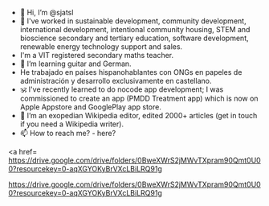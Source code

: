 - 👋 Hi, I’m @sjatsl
- 👀 I've worked in sustainable development, community development, international development, intentional community housing, STEM and bioscience secondary and tertiary education, software development, renewable energy technology support and sales.
- I'm a VIT registered secondary maths teacher.
- 🌱 I’m learning guitar and German.
- He trabajado en países hispanohablantes con ONGs en papeles de administración y desarrollo exclusivamente en castellano.
- 🕉️ I've recently learned to do nocode app development; I was commissioned to create an app (PMDD Treatment app) which is now on Apple Appstore and GooglePlay app store. 
- 💞️ I’m an exopedian Wikipedia editor, edited 2000+ articles (get in touch if you need a Wikipedia writer). 
- 📫 How to reach me? - here? 

<a href=
https://drive.google.com/drive/folders/0BweXWrS2jMWvTXpram90Qmt0U00?resourcekey=0-aqXGYOKyBrVXcLBiLRQ91g
>
https://drive.google.com/drive/folders/0BweXWrS2jMWvTXpram90Qmt0U00?resourcekey=0-aqXGYOKyBrVXcLBiLRQ91g
</a>
<!---
Sjatsl/Sjatsl is a ✨ special ✨ repository because its `README.md` (this file) appears on your GitHub profile.
You can click the Preview link to take a look at your changes.
--->

